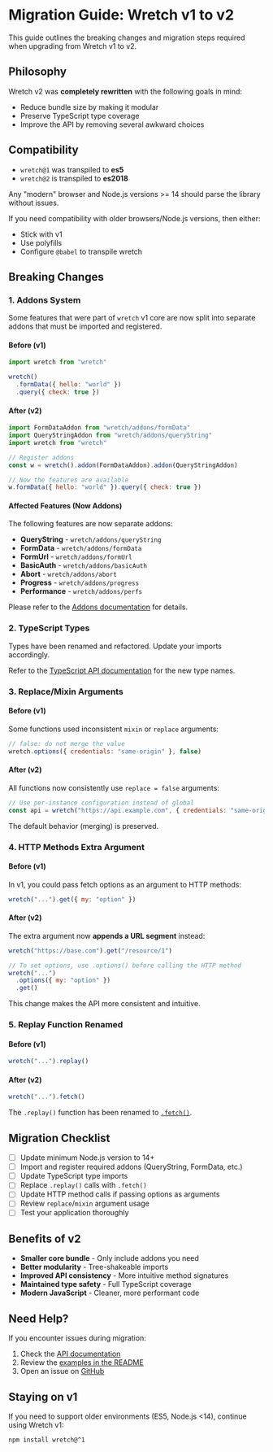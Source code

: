# Migration Guide: Wretch v1 to v2

This guide outlines the breaking changes and migration steps required when upgrading from Wretch v1 to v2.

## Philosophy

Wretch v2 was **completely rewritten** with the following goals in mind:

- Reduce bundle size by making it modular
- Preserve TypeScript type coverage
- Improve the API by removing several awkward choices

## Compatibility

- `wretch@1` was transpiled to **es5**
- `wretch@2` is transpiled to **es2018**

Any "modern" browser and Node.js versions >= 14 should parse the library without issues.

If you need compatibility with older browsers/Node.js versions, then either:
- Stick with v1
- Use polyfills
- Configure `@babel` to transpile wretch

## Breaking Changes

### 1. Addons System

Some features that were part of `wretch` v1 core are now split into separate addons that must be imported and registered.

#### Before (v1)
```js
import wretch from "wretch"

wretch()
  .formData({ hello: "world" })
  .query({ check: true })
```

#### After (v2)
```js
import FormDataAddon from "wretch/addons/formData"
import QueryStringAddon from "wretch/addons/queryString"
import wretch from "wretch"

// Register addons
const w = wretch().addon(FormDataAddon).addon(QueryStringAddon)

// Now the features are available
w.formData({ hello: "world" }).query({ check: true })
```

#### Affected Features (Now Addons)

The following features are now separate addons:

- **QueryString** - `wretch/addons/queryString`
- **FormData** - `wretch/addons/formData`
- **FormUrl** - `wretch/addons/formUrl`
- **BasicAuth** - `wretch/addons/basicAuth`
- **Abort** - `wretch/addons/abort`
- **Progress** - `wretch/addons/progress`
- **Performance** - `wretch/addons/perfs`

Please refer to the [Addons documentation](https://github.com/elbywan/wretch#addons) for details.

### 2. TypeScript Types

Types have been renamed and refactored. Update your imports accordingly.

Refer to the [TypeScript API documentation](https://elbywan.github.io/wretch/api) for the new type names.

### 3. Replace/Mixin Arguments

#### Before (v1)

Some functions used inconsistent `mixin` or `replace` arguments:

```js
// false: do not merge the value
wretch.options({ credentials: "same-origin" }, false)
```

#### After (v2)

All functions now consistently use `replace = false` arguments:

```js
// Use per-instance configuration instead of global
const api = wretch("https://api.example.com", { credentials: "same-origin" })
```

The default behavior (merging) is preserved.

### 4. HTTP Methods Extra Argument

#### Before (v1)

In v1, you could pass fetch options as an argument to HTTP methods:

```js
wretch("...").get({ my: "option" })
```

#### After (v2)

The extra argument now **appends a URL segment** instead:

```js
wretch("https://base.com").get("/resource/1")

// To set options, use .options() before calling the HTTP method
wretch("...")
  .options({ my: "option" })
  .get()
```

This change makes the API more consistent and intuitive.

### 5. Replay Function Renamed

#### Before (v1)
```js
wretch("...").replay()
```

#### After (v2)
```js
wretch("...").fetch()
```

The `.replay()` function has been renamed to [`.fetch()`](https://elbywan.github.io/wretch/api/interfaces/index.Wretch#fetch).

## Migration Checklist

- [ ] Update minimum Node.js version to 14+
- [ ] Import and register required addons (QueryString, FormData, etc.)
- [ ] Update TypeScript type imports
- [ ] Replace `.replay()` calls with `.fetch()`
- [ ] Update HTTP method calls if passing options as arguments
- [ ] Review `replace`/`mixin` argument usage
- [ ] Test your application thoroughly

## Benefits of v2

- **Smaller core bundle** - Only include addons you need
- **Better modularity** - Tree-shakeable imports
- **Improved API consistency** - More intuitive method signatures
- **Maintained type safety** - Full TypeScript coverage
- **Modern JavaScript** - Cleaner, more performant code

## Need Help?

If you encounter issues during migration:
1. Check the [API documentation](https://elbywan.github.io/wretch/api)
2. Review the [examples in the README](https://github.com/elbywan/wretch#readme)
3. Open an issue on [GitHub](https://github.com/elbywan/wretch/issues)

## Staying on v1

If you need to support older environments (ES5, Node.js <14), continue using Wretch v1:

```bash
npm install wretch@^1
```
